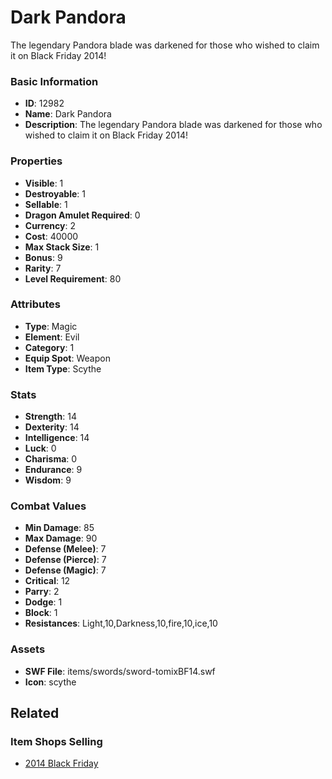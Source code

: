 # Dark Pandora

The legendary Pandora blade was darkened for those who wished to claim it on Black Friday 2014!

### Basic Information

- **ID**: 12982
- **Name**: Dark Pandora
- **Description**: The legendary Pandora blade was darkened for those who wished to claim it on Black Friday 2014!

### Properties

- **Visible**: 1
- **Destroyable**: 1
- **Sellable**: 1
- **Dragon Amulet Required**: 0
- **Currency**: 2
- **Cost**: 40000
- **Max Stack Size**: 1
- **Bonus**: 9
- **Rarity**: 7
- **Level Requirement**: 80

### Attributes

- **Type**: Magic
- **Element**: Evil
- **Category**: 1
- **Equip Spot**: Weapon
- **Item Type**: Scythe

### Stats

- **Strength**: 14
- **Dexterity**: 14
- **Intelligence**: 14
- **Luck**: 0
- **Charisma**: 0
- **Endurance**: 9
- **Wisdom**: 9

### Combat Values

- **Min Damage**: 85
- **Max Damage**: 90
- **Defense (Melee)**: 7
- **Defense (Pierce)**: 7
- **Defense (Magic)**: 7
- **Critical**: 12
- **Parry**: 2
- **Dodge**: 1
- **Block**: 1
- **Resistances**: Light,10,Darkness,10,fire,10,ice,10

### Assets

- **SWF File**: items/swords/sword-tomixBF14.swf
- **Icon**: scythe

## Related

### Item Shops Selling

- [2014 Black Friday](../item-shops/420-2014-black-friday.md)

